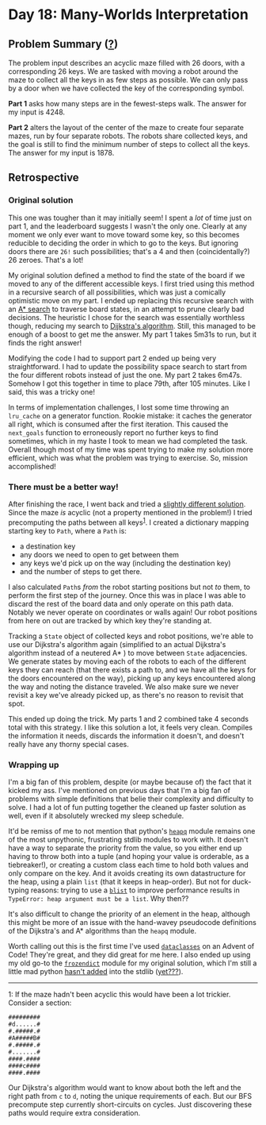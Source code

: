 # Day 18: Many-Worlds Interpretation

## Problem Summary ([?](https://adventofcode.com/2019/day/18))

The problem input describes an acyclic maze filled with 26 doors, with a corresponding 26 keys.
We are tasked with moving a robot around the maze to collect all the keys in as few steps as possible.
We can only pass by a door when we have collected the key of the corresponding symbol.

**Part 1** asks how many steps are in the fewest-steps walk.
The answer for my input is 4248.

**Part 2** alters the layout of the center of the maze to create four separate mazes, run by four separate robots.
The robots share collected keys, and the goal is still to find the minimum number of steps to collect all the keys.
The answer for my input is 1878.


## Retrospective

### Original solution

This one was tougher than it may initially seem!
I spent a _lot_ of time just on part 1, and the leaderboard suggests I wasn't the only one.
Clearly at any moment we only ever want to move toward some key, so this becomes reducible to deciding the order in which to go to the keys.
But ignoring doors there are `26!` such possibilities; that's a 4 and then (coincidentally?) 26 zeroes.
That's a lot!

My original solution defined a method to find the state of the board if we moved to any of the different accessible keys.
I first tried using this method in a recursive search of all possibilities, which was just a comically optimistic move on my part.
I ended up replacing this recursive search with an [A* search](https://en.wikipedia.org/wiki/A*_search_algorithm) to traverse board states, in an attempt to prune clearly bad decisions.
The heuristic I chose for the search was essentially worthless though, reducing my search to [Dijkstra's algorithm](https://en.wikipedia.org/wiki/Dijkstra%27s_algorithm).
Still, this managed to be enough of a boost to get me the answer.
My part 1 takes 5m31s to run, but it finds the right answer!

Modifying the code I had to support part 2 ended up being very straightforward.
I had to update the possibility space search to start from the four different robots instead of just the one.
My part 2 takes 6m47s.
Somehow I got this together in time to place 79th, after 105 minutes.
Like I said, this was a tricky one!

In terms of implementation challenges, I lost some time throwing an `lru_cache` on a generator function.
Rookie mistake: it caches the generator all right, which is consumed after the first iteration.
This caused the `next_goals` function to erroneously report no further keys to find sometimes, which in my haste I took to mean we had completed the task.
Overall though most of my time was spent trying to make my solution more efficient, which was what the problem was trying to exercise.
So, mission accomplished!

### There must be a better way!

After finishing the race, I went back and tried a [slightly different solution](cleanup.py).
Since the maze _is_ acyclic (not a property mentioned in the problem!) I tried precomputing the paths between all keys<sup>[1](#footnote1)</sup>.
I created a dictionary mapping starting key to `Path`, where a `Path` is:

- a destination key
- any doors we need to open to get between them
- any keys we'd pick up on the way (including the destination key)
- and the number of steps to get there.

I also calculated `Path`s _from_ the robot starting positions but not _to_ them, to perform the first step of the journey.
Once this was in place I was able to discard the rest of the board data and only operate on this path data.
Notably we never operate on coordinates or walls again!
Our robot positions from here on out are tracked by which key they're standing at.

Tracking a `State` object of collected keys and robot positions, we're able to use our Dijkstra's algorithm again (simplified to an actual Dijkstra's algorithm instead of a neutered A* ) to move between `State` adjacencies.
We generate states by moving each of the robots to each of the different keys they can reach (that there exists a path to, and we have all the keys for the doors encountered on the way), picking up any keys encountered along the way and noting the distance traveled.
We also make sure we never revisit a key we've already picked up, as there's no reason to revisit that spot.

This ended up doing the trick.
My parts 1 and 2 combined take 4 seconds total with this strategy.
I like this solution a lot, it feels very clean.
Compiles the information it needs, discards the information it doesn't, and doesn't really have any thorny special cases.

### Wrapping up
I'm a big fan of this problem, despite (or maybe because of) the fact that it kicked my ass.
I've mentioned on previous days that I'm a big fan of problems with simple definitions that belie their complexity and difficulty to solve.
I had a lot of fun putting together the cleaned up faster solution as well, even if it absolutely wrecked my sleep schedule.

It'd be remiss of me to not mention that python's [`heapq`](https://docs.python.org/3.7/library/heapq.html) module remains one of the most unpythonic, frustrating stdlib modules to work with.
It doesn't have a way to separate the priority from the value, so you either end up having to throw both into a tuple (and hoping your value is orderable, as a tiebreaker!), or creating a custom class each time to hold both values and only compare on the key.
And it avoids creating its own datastructure for the heap, using a plain `list` (that it keeps in heap-order).
But not for duck-typing reasons: trying to use a [`blist`](https://pypi.org/project/blist/) to improve performance results in `TypeError: heap argument must be a list`.
Why then??

It's also difficult to change the priority of an element in the heap, although this might be more of an issue with the hand-wavey pseudocode definitions of the Dijkstra's and A* algorithms than the `heapq` module.

Worth calling out this is the first time I've used [`dataclasses`](https://docs.python.org/3.7/library/dataclasses.html) on an Advent of Code!
They're great, and they did great for me here.
I also ended up using my old go-to the [`frozendict`](https://github.com/slezica/python-frozendict) module for my original solution, which I'm still a little mad python [hasn't added](https://www.python.org/dev/peps/pep-0416/) into the stdlib ([yet???](https://www.python.org/dev/peps/pep-0603/)).

---

<a id="footnote1">1</a>: If the maze hadn't been acyclic this would have been a lot trickier.
Consider a section:

```
#########
#d......#
#.#####.#
#A#####B#
#.#####.#
#.......#
####.####
####c####
####.####
```

Our Dijkstra's algorithm would want to know about both the left and the right path from `c` to `d`, noting the unique requirements of each.
But our BFS precompute step currently short-circuits on cycles.
Just discovering these paths would require extra consideration.
